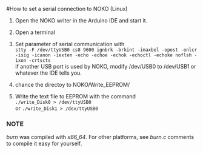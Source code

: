 #How to set a serial connection to NOKO (Linux)

1. Open the NOKO writer in the Arduino IDE and start it. 

2. Open a terminal

3. Set parameter of serial communication with  
``` stty -F /dev/ttyUSB0 cs8 9600 ignbrk -brkint -imaxbel -opost -onlcr -isig -icanon -iexten -echo -echoe -echok -echoctl -echoke noflsh -ixon -crtscts ```  
if another USB port is used by NOKO, modify /dev/USB0 to /dev/USB1 or whatever the IDE tells you.

4. chance the directoy to NOKO/Write_EEPROM/

5. Write the text file to EEPROM with the command  
``` ./write_Disk0 > /dev/ttyUSB0 ```  
or
``` ./write_Disk1 > /dev/ttyUSB0 ```  


### NOTE 
*burn* was compiled with *x86_64*. For other platforms, see *burn.c* comments to compile it easy for yourself.
